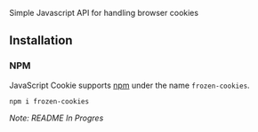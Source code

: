 Simple Javascript API for handling browser cookies

## Installation

### NPM

JavaScript Cookie supports [npm](https://www.npmjs.com/package/frozen-cookies) under the name `frozen-cookies`.

```
npm i frozen-cookies
```

_Note: README In Progres_
